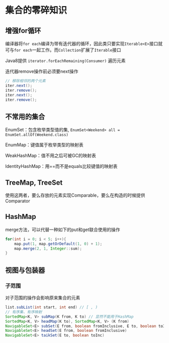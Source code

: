 # 集合的零碎知识

## 增强for循环

编译器将`for each`编译为带有迭代器的循环，因此类只要实现`Iterable<E>`接口就可与`for each`一起工作。而`Collection`扩展了`Iterable`接口

Java8提供 `iterator.forEachRemaining(Consumer)` 遍历元素

迭代器remove操作前必须要next操作

```java
// 移除相邻的两个元素
iter.next();
iter.remove();
iter.next();
iter.remove();
```

## 不常用的集合

EnumSet：包含枚举类型值的集, `EnumSet<Weekend> all = EnumSet.allOf(Weekend.class)`

EnumMap：键值属于枚举类型的映射表

WeakHashMap：值不用之后可被GC的映射表

IdentityHashMap：用==而不是equals比较键值的映射表

## TreeMap, TreeSet

使用这两者，要么存放的元素实现Comparable，要么在构造的时候提供Comparator

## HashMap

merge方法，可以代替一种如下的put和get联合使用的操作

```java
for(int i = 0; i < 5; i++){
    map.put(1, map.getOrDefault(1, 0) + 1);
    map.merge(2, 1, Integer::sum); 
}
```

## 视图与包装器

### 子范围

对子范围的操作会影响原来集合的元素

```java
list.subList(int start, int end) // [ , )
// 有序集、有序映射
SortedMap<K, V> subMap(K from, K to) // 显然不能用于HashMap
SortedMap<K, V> headMap(K to), SortedMap<K, V> (K from)
NavigableSet<E> subSet(E from, boolean fromInclusive, E to, boolean toInc)
NavigableSet<E> headSet(E from, boolean fromInclusive)
NavigableSet<E> taikSet(E to, boolean toInc)
```

